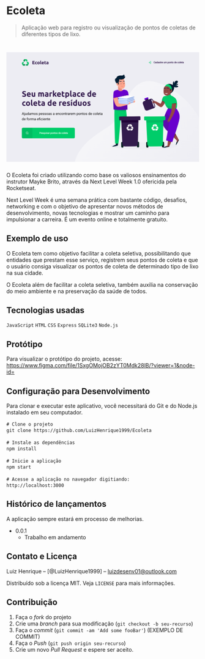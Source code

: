 # Ecoleta
> Aplicação web para registro ou visualização de pontos de coletas de diferentes tipos de lixo.

<h1 align="center">
  <img src="github/front-ecoleta.png" alt="Print da tela principal">
</h1>

O Ecoleta foi criado utilizando como base os valiosos ensinamentos do instrutor Mayke Brito, através da Next Level Week 1.0 ofericida pela Rocketseat.

Next Level Week é uma semana prática com bastante código, desafios, networking e com o objetivo de apresentar novos métodos de desenvolvimento, novas tecnologias e mostrar um caminho para impulsionar a carreira. É um evento online e totalmente gratuito.

## Exemplo de uso

O Ecoleta tem como objetivo facilitar a coleta seletiva, possibilitando que entidades que prestam esse serviço, registrem seus pontos de coleta e que o usuário consiga visualizar os pontos de coleta de determinado tipo de lixo na sua cidade. 

O Ecoleta além de facilitar a coleta seletiva, também auxilia na conservação do meio ambiente e na preservação da saúde de todos.

## Tecnologias usadas

`JavaScript`
`HTML`
`CSS`
`Express`
`SQLite3`
`Node.js`

## Protótipo

Para visualizar o protótipo do projeto, acesse: https://www.figma.com/file/1SxgOMojOB2zYT0Mdk28lB/?viewer=1&node-id=

## Configuração para Desenvolvimento

Para clonar e executar este aplicativo, você necessitará do Git e do Node.js instalado em seu computador.

```
# Clone o projeto
git clone https://github.com/LuizHenrique1999/Ecoleta

# Instale as dependências
npm install

# Inicie a aplicação
npm start

# Acesse a aplicação no navegador digitiando:
http://localhost:3000

```

## Histórico de lançamentos

A aplicação sempre estará em processo de melhorias.

* 0.0.1
    * Trabalho em andamento

## Contato e Licença

Luiz Henrique – [@LuizHenrique1999] – luizdesenv01@outlook.com

Distribuído sob a licença MIT. Veja `LICENSE` para mais informações.


## Contribuição

1. Faça o _fork_ do projeto
2. Crie uma _branch_ para sua modificação (`git checkout -b seu-recurso`)
3. Faça o _commit_ (`git commit -am 'Add some fooBar'`) (EXEMPLO DE COMMIT)
4. Faça o _Push_ (`git push origin seu-recurso`)
5. Crie um novo _Pull Request_ e espere ser aceito.



